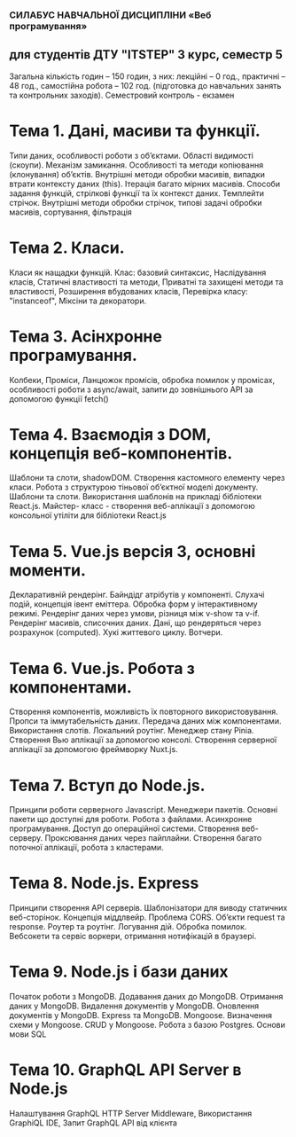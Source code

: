 ### СИЛАБУС НАВЧАЛЬНОЇ ДИСЦИПЛІНИ «Веб програмування»
## для студентів ДТУ "ITSTEP" 3 курс, семестр 5

Загальна кількість годин – 150 годин, з них: лекційні – 0 год., практичні – 48 год., самостійна робота – 102 год. (підготовка до навчальних занять та контрольних заходів).  Семестровий контроль - екзамен

# Тема 1. Дані, масиви та функції.
Типи даних, особливості роботи з об’єктами. Області видимості (скоупи). Механізм замикання. Особливості та методи копіювання (клонування) об’єктів. Внутрішні методи обробки масивів, випадки втрати контексту даних (this). Ітерація багато мірних масивів. Способи задання функцій, стрілкові функції та їх контекст даних. Темплейти стрічок. Внутрішні методи обробки стрічок, типові задачі обробки масивів, сортування, фільтрація 

# Тема 2. Класи.
Класи як нащадки функцій. Клас: базовий синтаксис, Наслідування класів, Статичні властивості та методи, Приватні та захищені методи та властивості, Розширення вбудованих класів, Перевірка класу: "instanceof", Міксіни та декоратори.

# Тема 3. Асінхронне програмування.
Колбеки, Проміси, Ланцюжок промісів, обробка помилок у промісах, особливості роботи з async/await, запити до зовнішнього API за допомогою функції fetch()

# Тема 4. Взаємодія з DOM, концепція веб-компонентів.
Шаблони та слоти, shadowDOM. Створення кастомного елементу через класи. Робота з структурою тіньової об’єктної моделі документу. Шаблони та слоти. Використання шаблонів на прикладі бібліотеки React.js. Майстер- класс - створення веб-аплікації з допомогою консольної утіліти для бібліотеки React.js

# Тема 5. Vue.js версія 3, основні моменти.
Декларативній рендерінг. Байндідг атрібутів у компоненті. Слухачі подій, концепція івент еміттера. Обробка форм у інтерактивному режимі. Рендерінг даних через умови, різниця між v-show та v-if. Рендерінг масивів, списочних даних. Дані, що рендеряться через розрахунок (computed). Хукі життевого циклу. Вотчери. 

# Тема 6. Vue.js. Робота з компонентами. 
Створення компонентів, можливість їх повторного використовування. Пропси та іммутабельність даних. Передача даних між компонентами.  Використання слотів. Локальний роутінг. Менеджер стану Pinia. Створення Вью аплікації за допомогою консолі. Створення серверної аплікації за допомогою фреймворку Nuxt.js.

# Тема 7. Вступ до Node.js.
Принципи роботи серверного Javascript. Менеджери пакетів. Основні пакети що доступні для роботи. Робота з файлами. Асинхронне програмування. Доступ до операційної системи. Створення веб-серверу. Проксювання даних через пайплайни. Створення багато поточної аплікації, робота з кластерами.

# Тема 8. Node.js. Express
Принципи створення API серверів. Шаблонізатори для виводу статичних веб-сторінок. Концепція міддлвейр. Проблема CORS. Об’єкти request та response. Роутер та роутінг. Логування дій. Обробка помилок. Вебсокети та сервіс воркери, отримання нотифікацій в браузері.

# Тема 9. Node.js і бази даних
Початок роботи з MongoDB. Додавання даних до MongoDB. Отримання даних у MongoDB. Видалення документів у MongoDB. Оновлення документів у MongoDB. Express та MongoDB. Mongoose. Визначення схеми у Mongoose. CRUD у Mongoose. Робота з базою Postgres. Основи мови SQL

# Тема 10. GraphQL API Server в Node.js
Налаштування GraphQL HTTP Server Middleware, Використання GraphiQL IDE, Запит GraphQL API від клієнта
